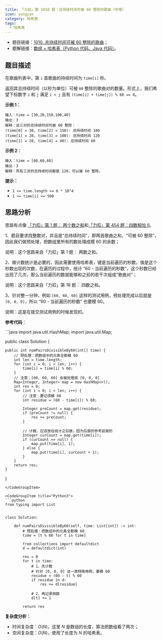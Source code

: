 ```yaml
---
title: 「力扣」第 1010 题：总持续时间可被 60 整除的歌曲（中等）
icon: yongyan
category: 哈希表
tags:
  - 哈希表
---
```


- 题目链接：[1010. 总持续时间可被 60 整除的歌曲](https://leetcode-cn.com/problems/pairs-of-songs-with-total-durations-divisible-by-60/)；
- 题解链接：[数组 + 哈希表（Python 代码、Java 代码）](https://leetcode-cn.com/problems/pairs-of-songs-with-total-durations-divisible-by-60/solution/shu-zu-ha-xi-biao-python-dai-ma-java-dai-ma-by-liw/)。

## 题目描述

在歌曲列表中，第 `i` 首歌曲的持续时间为 `time[i]` 秒。

返回其总持续时间（以秒为单位）可被 `60` 整除的歌曲对的数量。形式上，我们希望下标数字 `i` 和 `j` 满足 `i < j` 且有 `(time[i] + time[j]) % 60 == 0`。

**示例 1：**

```
输入：time = [30,20,150,100,40]
输出：3
解释：这三对的总持续时间可被 60 整除：
(time[0] = 30, time[2] = 150): 总持续时间 180
(time[1] = 20, time[3] = 100): 总持续时间 120
(time[1] = 20, time[4] = 40): 总持续时间 60
```

**示例 2：**

```
输入：time = [60,60,60]
输出：3
解释：所有三对的总持续时间都是 120，可以被 60 整除。
```

**提示：**

- `1 <= time.length <= 6 * 10^4`
- `1 <= time[i] <= 500`

## 思路分析

思路有点像 [「力扣」第 1 题： 两个数之和](https://leetcode-cn.com/problems/two-sum/)和[「力扣」第 454 题：四数相加 II](https://leetcode-cn.com/problems/4sum-ii/)。

1、题目要求找整数对，并且是“总持续时间”，即两首歌曲之和，“可被 60 整除”，因此我们做预处理，把数组里所有的数处理成模 60 的余数；

说明：这个思路来自「力扣」第 1 题： 两数之和。

2、做计数统计是必要的，因此需要使用哈希表，键是当前遍历的秒数，值是这个秒数出现的次数，在遍历的过程中，统计 “60 - 当前遍历的秒数”，这个秒数已经出现了几次，那么当前遍历的数就能够和之前的若干次组成“歌曲对”；

说明：这个思路来自「力扣」第 18 题： 四数之和。

3、针对整一分钟，例如 `[60, 60, 60]` 这样的测试用例，预处理完成以后就是 `[0, 0, 0]`，所以 “60 - 当前遍历的秒数” 也要模 60。

说明：这是在提交测试用例的时候发现的。

**参考代码**：

<CodeGroup>
<CodeGroupItem title="Java">
```java
import java.util.HashMap;
import java.util.Map;

public class Solution {

    public int numPairsDivisibleBy60(int[] time) {
        // 预处理：把数组中的元素全都模 60
        int len = time.length;
        for (int i = 0; i < len; i++) {
            time[i] = time[i] % 60;
        }
        // 注意：[60, 60, 60] 会被处理成 [0, 0, 0]
        Map<Integer, Integer> map = new HashMap<>();
        int res = 0;
        for (int i = 0; i < len; i++) {
            // 注意：要记得模 60
            int residue = (60 - time[i]) % 60;

            Integer preCount = map.get(residue);
            if (preCount != null) {
                res += preCount;
            }

            // 计数，应该放在统计之后做，因为后面的参考前面的
            Integer curCount = map.get(time[i]);
            if (curCount == null) {
                map.put(time[i], 1);
            } else {
                map.put(time[i], curCount + 1);
            }
        }
        return res;
    }

}

````
</CodeGroupItem>

<CodeGroupItem title="Python3">
```python
from typing import List


class Solution:

    def numPairsDivisibleBy60(self, time: List[int]) -> int:
        # 预处理：把数组中的元素全都模 60
        time = [t % 60 for t in time]

        from collections import defaultdict
        d = defaultdict(int)

        res = 0
        for t in time:
            # 1、先计数
            # 针对 [0, 0, 0] 这一类特殊用例，要模 60
            residue = (60 - t) % 60
            if residue in d:
                res += d[residue]

            # 2、再记录频数
            d[t] += 1

        return res
````

</CodeGroupItem>
</CodeGroup>

**复杂度分析：**

- 时间复杂度：$O(N)$，这里 $N$ 是数组的长度，算法把数组看了两次；
- 空间复杂度：$O(N)$，使用了长度为 $N$ 的哈希表。
